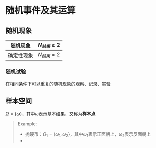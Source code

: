# 随机事件及其运算

## 随机现象

|  随机现象  | $N_{结果} \geq 2$ |
| :--------: | :---------------: |
| 确定性现象 |  $N_{结果} = 2$   |

### 随机试验

在相同条件下可以重复的随机现象的观察、记录、实验

## 样本空间

$\Omega=\{\omega\}$，其中$\omega$表示基本结果，又称为**样本点**

> Example:
>
> * 抛硬币：$\Omega_1=\{\omega_1 , \omega_2 \}$，其中$\omega_1$表示正面朝上，$\omega_2$表示反面朝上
> * 